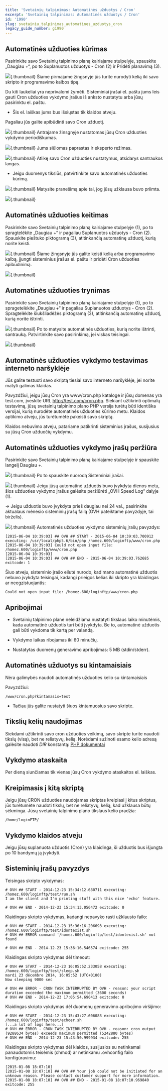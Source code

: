 ```yaml
---
title: 'Svetainių talpinimas: Automatinės užduotys / Cron'
excerpt: 'Svetainių talpinimas: Automatinės užduotys / Cron'
id: '1990'
slug: svetainiu_talpinimas_automatines_uzduotys_cron
legacy_guide_number: g1990
---
```



## Automatinės užduoties kūrimas
Pasirinkite savo Svetainių talpinimo planą kairiajame stulpelyje, spauskite „Daugiau +“, po to Suplanuotos užduotys - Cron (2) ir Pridėti planavimą (3).

![](images/3261.png){.thumbnail}
Šiame pirmajame žingsnyje jūs turite nurodyti kelią iki savo skripto ir programavimo kalbos tipą.

Du kiti laukeliai yra neprivalomi žymėti. Sisteminiai įrašai el. paštu jums leis gauti Cron užduoties vykdymo įrašus iš anksto nustatytu arba jūsų pasirinktu el. paštu.


- Šis el. laiškas jums bus išsiųstas tik klaidos atveju.


Pagaliau jūs galite apibūdinti savo Cron užduotį.

![](images/3262.png){.thumbnail}
Antrajame žinsgnyje nustatomas jūsų Cron užduoties vykdymo periodiškumas.

![](images/3264.png){.thumbnail}
Jums siūlomas paprastas ir eksperto režimas.

![](images/3265.png){.thumbnail}
Atlikę savo Cron užduoties nustatymus, atsidarys santraukos langas.


- Jeigu duomenys tikslūs, patvirtinkite savo automatinės užduoties kūrimą.



![](images/3266.png){.thumbnail}
Matysite pranešimą apie tai, jog jūsų užklausa buvo priimta.

![](images/3267.png){.thumbnail}


## Automatinės užduoties keitimas
Pasirinkite savo Svetainių talpinimo planą kairiajame stulpelyje (1), po to spragtelėkite „Daugiau +“ ir pagaliau Suplanuotos užduotys - Cron (2). Spauskite pieštuko piktogramą (3), atitinkančią automatinę užduotį, kurią norite keisti.

![](images/3268.png){.thumbnail}
Šiame žingsnyje jūs galite keisti kelią arba programavimo kalbą, įjungti sisteminius įrašus el. paštu ir pridėti Cron užduoties apibūdinimą.

![](images/3269.png){.thumbnail}


## Automatinės užduoties trynimas
Pasirinkite savo Svetainių talpinimo planą kairiajame stulpelyje (1), po to spragetelėkite „Daugiau +“ ir pagaliau Suplanuotos užduotys - Cron (2). Spragtelėkite šiukšliadėžės piktogramą (3), atitinkančią automatinę užduotį, kurią norite ištrinti.

![](images/3270.png){.thumbnail}
Po to matysite automatinės užduoties, kurią norite ištrinti, santrauką. 
Patvirtinkite savo pasirinkimą, jei viskas teisingai.

![](images/3271.png){.thumbnail}


## Automatinės užduoties vykdymo testavimas interneto naršyklėje
Jūs galite testuoti savo skriptą tiesiai savo interneto naršyklėje, jei norite matyti galimas klaidas.

Pavyzdžiui, jeigu jūsų Cron yra www/cron.php kataloge ir jūsų domenas yra test.com, įveskite URL http://test.com/cron.php.
Siekiant užtikrinti optimalų testavimą, jūsų svetainių talpinimo plano PHP versija turėtų būti identiška versijai, kurią nurodėte automatinės užduoties kūrimo metu.
Klaidos aptikimo atveju, jūs turėtumėte pakeisti savo skriptą.

Klaidos nebuvimo atveju, patariame patikrinti sisteminius įrašus, susijusius su jūsų Cron užduočių vykdymu.


## Automatinės užduoties vykdymo įrašų peržiūra
Pasirinkite savo Svetainių talpinimo planą kairiajame stulpelyje ir spauskite langelį Daugiau +.

![](images/4012.png){.thumbnail}
Po to spauskite nuorodą Sisteminiai įrašai.

![](images/4013.png){.thumbnail}
Jeigu jūsų automatinė užduotis buvo įvykdyta dienos metu, šios užduoties vykdymo įrašus galėsite peržiūrėti „OVH Speed Log“ dalyje (1).

-> Jeigu užduotis buvo įvykdyta prieš daugiau nei 24 val., pasirinkite aktualaus mėnesio sisteminių įrašų failą (OVH pateiktame pavyzdyje, tai birželis).

![](images/3274.png){.thumbnail}
Automatinės užduoties vykdymo sisteminių įrašų pavyzdys:


```
[2015-06-04 10:39:03] ## OVH ## START - 2015-06-04 10:39:03.700912 executing: /usr/local/php5.6/bin/php /homez.600/loginftp/www/cron.php
[2015-06-04 10:39:03] Could not open input file: /homez.600/loginftp/www/cron.php
[2015-06-04 10:39:03]
[2015-06-04 10:39:03] ## OVH ## END - 2015-06-04 10:39:03.762685 exitcode: 1
```


Šiuo atveju, sisteminio įrašo eilutė nurodo, kad mano automatinė užduotis nebuvo įvykdyta teisingai, kadangi prieigos kelias iki skripto yra klaidingas ar neegzistuojantis:


```
Could not open input file: /homez.600/loginftp/www/cron.php
```




## Apribojimai

- Svetainių talpinimo plane neleidžiama nustatyti tikslaus laiko minutėmis, kada automatinė užduotis turi būti įvykdyta. Be to, automatinė užduotis gali būti vykdoma tik kartą per valandą. 

- Vykdymo laikas ribojamas iki 60 minučių.

- Nustatytas duomenų generavimo apribojimas: 5 MB (stdin/stderr).




## Automatinės užduotys su kintamaisiais
Nėra galimybės naudoti automatinės užduoties kelio su kintamaisiais 

Pavyzdžiui:

```
/www/cron.php?kintamasis=test
```



-  Tačiau jūs galite nustatyti šiuos kintamuosius savo skripte.




## Tikslių kelių naudojimas
Siekdami užtikrinti savo cron užduoties veikimą, savo skripte turite naudoti tikslų (visą), bet ne reliatyvų, kelią.
Norėdami sužinoti esamo kelio adresą galėsite naudoti _DIR_ konstantą:
[PHP dokumentai](http://php.net/manual/fr/language.constants.predefined.php)


## Vykdymo ataskaita
Per dieną siunčiamas tik vienas jūsų Cron vykdymo ataskaitos el. laiškas.


## Kreipimasis į kitą skriptą
Jeigu jūsų CRON užduoties naudojamas skriptas kreipiasi į kitus skriptus, jūs turėtumėte naudoti tikslų, bet ne reliatyvų, kelią, kad užklausa būtų sėkminga. Jūsų svetainių talpinimo plano tikslaus kelio pradžia:


```
/home/loginFTP/
```




## Vykdymo klaidos atveju
Jeigu jūsų suplanuota užduotis (Cron) yra klaidinga, ši užduotis bus išjungta po 10 bandymų ją įvykdyti.


## Sisteminių įrašų pavyzdys
Teisingas skripto vykdymas:

```
# OVH ## START - 2014-12-23 15:34:12.680711 executing: /homez.600/loginftp/test/run.sh
I am the client and I'm printing stuff with this nice 'echo' feature.

# OVH ## END - 2014-12-23 15:34:13.056472 exitcode: 0
```


Klaidingas skripto vykdymas, kadangi nepavyko rasti užklausto failo:

```
# OVH ## START - 2014-12-23 15:36:16.206693 executing: /homez.600/loginftp/test/idontexist.sh
# OVH ## ERROR command '/homez.600/loginftp/test/idontexist.sh' not found

# OVH ## END - 2014-12-23 15:36:16.546574 exitcode: 255
```


Klaidingas skripto vykdymas dėl timeout:

```
# OVH ## START - 2014-12-23 16:05:52.233058 executing: /homez.600/loginftp/test/sleep.sh
mardi 23 décembre 2014, 16:05:52 (UTC+0100)
Now sleeping 9000 sec

# OVH ## ERROR - CRON TASK INTERRUPTED BY OVH - reason: your script duration exceeded the maximum permitted (3600 seconds)
# OVH ## END - 2014-12-23 17:05:54.690413 exitcode: 0
```


Klaidingas skripto vykdymas dėl duomenų generavimo apribojimo viršijimo:

```
# OVH ## START - 2014-12-23 15:43:27.606083 executing: /homez.600/loginftp/test/echoer.sh
[...a lot of logs here...]
# OVH ## ERROR - CRON TASK INTERRUPTED BY OVH - reason: cron output (9288634 bytes) exceeds maximum permitted (5242880 bytes)
# OVH ## END - 2014-12-23 15:43:50.999934 exitcode: 255
```


Klaidingas skripto vykdymas dėl klaidos, susijusios su netinkamai panaudotomis teisėmis (chmod) ar netinkamu .ovhconfig failo konfigūravimu:

```
[2015-01-08 18:07:10]
[2015-01-08 18:07:10] ## OVH ## Your job could not be initiated for an unknown reason. Please contact customer support for more information.
[2015-01-08 18:07:10] ## OVH ## END - 2015-01-08 18:07:10.969840 exitcode: 255
```




